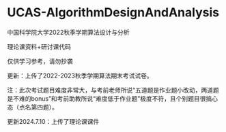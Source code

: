 # UCAS-AlgorithmDesignAndAnalysis
中国科学院大学2022秋季学期算法设计与分析

理论课资料+研讨课代码

仅供学习参考，请勿抄袭

更新：上传了2022-2023秋季学期算法期末考试试卷。

注：此次考试题目难度非常大，与考前老师所说“五道题是作业题小改动，两道题是不难的bonus”和考前助教所说“难度低于作业题”极度不符，且个别题目很搞心态（点名第四题）。

更新2024.7.10：上传了理论课课件
